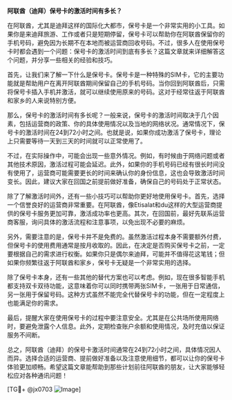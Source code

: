 **阿联酋（迪拜）保号卡的激活时间有多长？**

在阿联酋，尤其是迪拜这样的国际化大都市，保号卡是一个非常实用的小工具。如果你是来迪拜旅游、工作或者只是短期停留，保号卡可以帮助你在阿联酋保留你的手机号码，避免因为长期不在本地而被运营商回收号码。不过，很多人在使用保号卡时都会遇到一个问题：保号卡的激活时间到底有多长？这篇文章就来详细解答这个问题，并分享一些相关的经验和技巧。

首先，让我们来了解一下什么是保号卡。保号卡是一种特殊的SIM卡，它的主要功能就是帮助用户在离开阿联酋期间保留自己的手机号码。当你回到阿联酋后，只需将保号卡插入手机并激活，就可以继续使用原来的号码。这对于经常往返于阿联酋和家乡的人来说特别方便。

那么，保号卡的激活时间有多长呢？一般来说，保号卡的激活时间取决于几个因素，包括运营商的政策、你的具体使用情况以及当地的网络状况。通常情况下，保号卡的激活时间在24到72小时之间。也就是说，如果你成功激活了保号卡，理论上只需要等待一天到三天的时间就可以正常使用了。

不过，在实际操作中，可能会出现一些意外情况。例如，有时候由于网络问题或者其他技术原因，激活过程可能会延迟。此外，如果你的手机号码已经有很长时间没有使用了，运营商可能需要更长的时间来确认你的身份信息，这也会导致激活时间变长。因此，建议大家在回国之前提前做好准备，确保自己的号码处于正常状态。

除了了解激活时间外，还有一些小技巧可以帮助你更好地使用保号卡。首先，选择一个信誉良好的运营商非常重要。在阿联酋，像Etisalat和du这样的大型运营商提供的保号卡服务更加可靠，激活成功率也更高。其次，在回国前，最好先联系运营商客服，询问具体的激活流程和注意事项，以免出现不必要的麻烦。

另外，需要注意的是，保号卡并不是免费的。虽然激活过程本身不需要额外付费，但保号卡的使用费用通常是按月收取的。因此，在决定是否购买保号卡之前，一定要根据自己的需求进行权衡。如果你只是偶尔来迪拜，可能并不值得花这笔钱；但如果你频繁往返于阿联酋和家乡，保号卡无疑是一个非常实用的选择。

除了保号卡本身，还有一些其他的替代方案也可以考虑。例如，现在很多智能手机都支持双卡双待功能，这意味着你可以同时携带两张SIM卡，一张用于日常通信，另一张用于保留号码。这种方式虽然不能完全代替保号卡的功能，但在一定程度上也能满足你的需求。

最后，提醒大家在使用保号卡的过程中要注意安全。尤其是在公共场所使用网络时，要避免泄露个人信息。此外，定期检查账户余额和使用情况，及时充值以保证服务不间断。

总之，阿联酋（迪拜）的保号卡激活时间通常在24到72小时之间，具体情况因人而异。选择合适的运营商、提前做好准备以及注意使用细节，都可以让你的保号卡体验更加顺畅。希望这篇文章能帮助到那些计划前往阿联酋的朋友，让大家能够轻松应对各种通讯问题！

[TG💪+ @jx0703 ![Image](https://github.com/user-attachments/assets/dbca1d08-cadb-493c-b0ec-ad6f7a83f270)]
